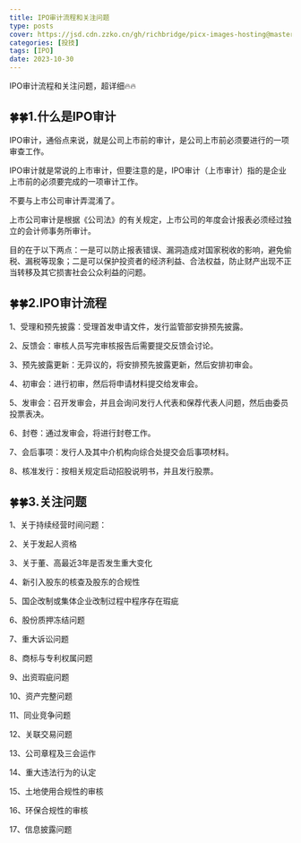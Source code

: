 ```yaml
---
title: IPO审计流程和关注问题
type: posts
cover: https://jsd.cdn.zzko.cn/gh/richbridge/picx-images-hosting@master/thumbnail/audit.jpg
categories: [投技]
tags: [IPO]
date: 2023-10-30
---
```


IPO审计流程和关注问题，超详细🔥🔥

## 🍀🍀1.什么是IPO审计

IPO审计，通俗点来说，就是公司上市前的审计，是公司上市前必须要进行的一项审查工作。

IPO审计就是常说的上市审计，但要注意的是，IPO审计（上市审计）指的是企业上市前的必须要完成的一项审计工作。

不要与上市公司审计弄混淆了。

上市公司审计是根据《公司法》的有关规定，上市公司的年度会计报表必须经过独立的会计师事务所审计。

目的在于以下两点：一是可以防止报表错误、漏洞造成对国家税收的影响，避免偷税、漏税等现象；二是可以保护投资者的经济利益、合法权益，防止财产出现不正当转移及其它损害社会公众利益的问题。

## 🍀🍀2.IPO审计流程

1、受理和预先披露：受理首发申请文件，发行监管部安排预先披露。

2、反馈会：审核人员写完审核报告后需要提交反馈会讨论。

3、预先披露更新：无异议的，将安排预先披露更新，然后安排初审会。

4、初审会：进行初审，然后将申请材料提交给发审会。

5、发审会：召开发审会，并且会询问发行人代表和保荐代表人问题，然后由委员投票表决。

6、封卷：通过发审会，将进行封卷工作。

7、会后事项：发行人及其中介机构向综合处提交会后事项材料。

8、核准发行：按相关规定启动招股说明书，并且发行股票。

## 🍀🍀3.关注问题

1、关于持续经营时间问题：

2、关于发起人资格

3、关于董、高最近3年是否发生重大变化

4、新引入股东的核查及股东的合规性

5、国企改制或集体企业改制过程中程序存在瑕疵

6、股份质押冻结问题

7、重大诉讼问题

8、商标与专利权属问题

9、出资瑕疵问题

10、资产完整问题

11、同业竞争问题

12、关联交易问题

13、公司章程及三会运作

14、重大违法行为的认定

15、土地使用合规性的审核

16、环保合规性的审核

17、信息披露问题

